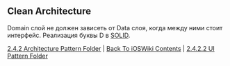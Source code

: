 ## Clean Architecture

Domain слой не должен зависеть от Data слоя, когда между ними стоит интерфейс. Реализация буквы D в [SOLID](/2%20ComputerScience/2.4%20Patterns/2.4.4%20DesignPrinciple/2.4.4.5%20SOLID.md).

[2.4.2 Architecture Pattern Folder](../2.4.2%20ArchitecturePattern/) | [Back To iOSWiki Contents](https://github.com/eldaroid/iOSWiki) | [2.4.2.2 UI Pattern Folder](./2.4.2.2%20UIPattern/)
